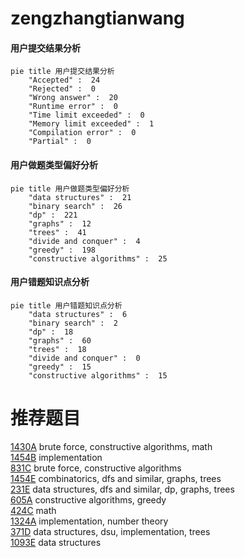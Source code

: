 # zengzhangtianwang

<!-- tabs:start -->



#### **用户提交结果分析**

```mermaid
pie title 用户提交结果分析
    "Accepted" :  24
    "Rejected" :  0
    "Wrong answer" :  20
    "Runtime error" :  0
    "Time limit exceeded" :  0
    "Memory limit exceeded" :  1
    "Compilation error" :  0
    "Partial" :  0
```

#### **用户做题类型偏好分析**

```mermaid
pie title 用户做题类型偏好分析
    "data structures" :  21
    "binary search" :  26
    "dp" :  221
    "graphs" :  12
    "trees" :  41
    "divide and conquer" :  4
    "greedy" :  198
    "constructive algorithms" :  25
```
#### **用户错题知识点分析**

```mermaid
pie title 用户错题知识点分析
    "data structures" :  6
    "binary search" :  2
    "dp" :  18
    "graphs" :  60
    "trees" :  18
    "divide and conquer" :  0
    "greedy" :  15
    "constructive algorithms" :  15
```



<!-- tabs:end -->
# 推荐题目
[1430A](https://codeforces.com/contest/1430/problem/A)		brute force,
                        constructive algorithms,
                        math		  
[1454B](https://codeforces.com/contest/1454/problem/B)		implementation		  
[831C](https://codeforces.com/contest/831/problem/C)		brute force,
                        constructive algorithms		  
[1454E](https://codeforces.com/contest/1454/problem/E)		combinatorics,
                        dfs and similar,
                        graphs,
                        trees		  
[231E](https://codeforces.com/contest/231/problem/E)		data structures,
                        dfs and similar,
                        dp,
                        graphs,
                        trees		  
[605A](https://codeforces.com/contest/605/problem/A)		constructive algorithms,
                        greedy		  
[424C](https://codeforces.com/contest/424/problem/C)		math		  
[1324A](https://codeforces.com/contest/1324/problem/A)		implementation,
                        number theory		  
[371D](https://codeforces.com/contest/371/problem/D)		data structures,
                        dsu,
                        implementation,
                        trees		  
[1093E](https://codeforces.com/contest/1093/problem/E)		data structures		  
